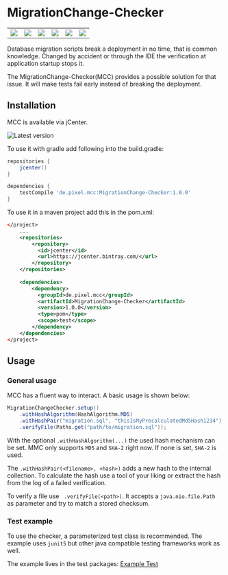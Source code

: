 # MigrationChange-Checker 

<table>
  <tbody>
    <tr>
      <td align="center">
        <a href="https://travis-ci.org/PixelGmbH/MigrationChange-Checker"><img src="https://img.shields.io/travis/PixelGmbH/MigrationChange-Checker/master.svg?maxAge=3600"></a>
      </td>
      <td align="center">
        <a href="https://codeclimate.com/github/PixelGmbH/MigrationChange-Checker"><img src="https://img.shields.io/codeclimate/maintainability/PixelGmbH/MigrationChange-Checker.svg?maxAge=3600"></a>
      </td>
      <td align="center">
        <a href="https://codeclimate.com/github/PixelGmbH/MigrationChange-Checker"><img src="https://img.shields.io/codeclimate/coverage/PixelGmbH/MigrationChange-Checker.svg?maxAge=3600"></a>
      </td>
      <td align="center">
        <a href="https://github.com/PixelGmbH/MigrationChange-Checker/releases"><img src="https://img.shields.io/github/release/PixelGmbH/MigrationChange-Checker.svg?maxAge=3600"></a>
      </td>
      <td align="center">
        <a href="https://bintray.com/pixelgmbh/maven/MigrationChange-Checker"><img src="https://img.shields.io/bintray/v/pixelgmbh/maven/MigrationChange-Checker.svg?maxAge=3600"></a>
      </td>
      <td align="center">
        <a href="https://github.com/PixelGmbH/MigrationChange-Checker/blob/master/LICENCE"><img src="https://img.shields.io/github/license/PixelGmbH/MigrationChange-Checker.svg?maxAge=3600"></a>
      </td>
    </tr>
  </tbody>
</table>

Database migration scripts break a deployment in no time, that is common knowledge.
Changed by accident or through the IDE the verification at application startup stops it.

The MigrationChange-Checker(MCC) provides a possible solution for that issue. 
It will make tests fail early instead of breaking the deployment.

## Installation

MCC is available via jCenter.

![Latest version](https://img.shields.io/bintray/v/pixelgmbh/maven/MigrationChange-Checker.svg?label=latest%20release&maxAge=3600)


To use it with gradle add following into the build.gradle:

```groovy
repositories {
    jcenter()
}

dependencies {
    testCompile 'de.pixel.mcc:MigrationChange-Checker:1.0.0'
}

```

To use it in a maven project add this in the pom.xml:

```xml
</project>
    ...
    <repositories>
        <repository>
          <id>jcenter</id>
          <url>https://jcenter.bintray.com/</url>
        </repository>
    </repositories>
    
    <dependencies> 
        <dependency>
          <groupId>de.pixel.mcc</groupId>
          <artifactId>MigrationChange-Checker</artifactId>
          <version>1.0.0</version>
          <type>pom</type>
          <scope>test</scope>
        </dependency>
    </dependencies>
</project>
```

## Usage

### General usage

MCC has a fluent way to interact. A basic usage is shown below:

```java
MigrationChangeChecker.setup()
    .withHashAlgorithm(HashAlgorithm.MD5)
    .withHashPair("migration.sql", "thisIsMyPrecalculatedMd5Hash1234")
    .verifyFile(Paths.get("path/to/migration.sql"));
``` 

With the optional `.withHashAlgorithm(...)` the used hash mechanism can be set.
MMC only supports `MD5` and `SHA-2` right now.
If none is set, `SHA-2` is used.

The ``.withHashPair(<filename>, <hash>)`` adds a new hash to the internal collection.
To calculate the hash use a tool of your liking or extract the hash from the log of a failed verification.

To verify a file use `` .verifyFile(<path>)``.
It accepts a ``java.nio.file.Path`` as parameter and try to match a stored checksum.

### Test example

To use the checker, a parameterized test class is recommended.
The example uses `junit5` but other java compatible testing frameworks work as well. 

The example lives in the test packages: [Example Test](https://github.com/PixelGmbH/MigrationChange-Checker/blob/master/src/test/java/de/pixel/mcc/ExampleTest.java)
